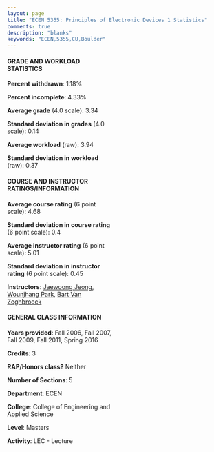 ```yaml
---
layout: page
title: "ECEN 5355: Principles of Electronic Devices 1 Statistics"
comments: true
description: "blanks"
keywords: "ECEN,5355,CU,Boulder"
---
```

<head>
<script src="https://ajax.googleapis.com/ajax/libs/jquery/2.1.3/jquery.min.js"></script>
<script src="https://dl.dropboxusercontent.com/s/pc42nxpaw1ea4o9/highcharts.js?dl=0"></script>
<!-- <script src="../assets/js/highcharts.js"></script> -->
<style type="text/css">@font-face {
	font-family: "Bebas Neue";
	src: url(https://www.filehosting.org/file/details/544349/BebasNeue Regular.otf) format("opentype");
	}
	h1.Bebas { 
		font-family: "Bebas Neue", Verdana, Tahoma;
	}
</style>
</head>
<body>
	<div id="container" style="float: right; width: 45%; height: 88%; margin-left: 2.5%; margin-right: 2.5%;"></div>
	<script language="JavaScript">
		$(document).ready(function() {
		var chart = {type: 'column'};
		var title = {text: 'Grade Distribution'};
		var xAxis = {categories: ['A','B','C','D','F'],crosshair: true};
		var yAxis = {min: 0,title: {text: 'Percentage'}};
		var tooltip = {headerFormat: '<center><b><span style="font-size:20px">{point.key}</span></b></center>',
		               pointFormat: '<td style="padding:0"><b>{point.y:.1f}%</b></td>',
		               footerFormat: '</table>',shared: true,useHTML: true};
		var plotOptions = {column: {pointPadding: 0.0,borderWidth: 0}};  
		var credits = {enabled: false};var series= [{name: 'Percent',data: [45.98,43.66,10.36,0.0,0.0,]}];
		var json = {};
		json.chart = chart;
		json.title = title;
		json.tooltip = tooltip;
		json.xAxis = xAxis;
		json.yAxis = yAxis;  
		json.series = series;
		json.plotOptions = plotOptions;  
		json.credits = credits;
		$('#container').highcharts(json);
	});
	</script>
</body>
			   
#### GRADE AND WORKLOAD STATISTICS

**Percent withdrawn**: 1.18%

**Percent incomplete**: 4.33%

**Average grade** (4.0 scale): 3.34

**Standard deviation in grades** (4.0 scale): 0.14

**Average workload** (raw): 3.94

**Standard deviation in workload** (raw): 0.37

#### COURSE AND INSTRUCTOR RATINGS/INFORMATION

**Average course rating** (6 point scale): 4.68

**Standard deviation in course rating** (6 point scale): 0.4

**Average instructor rating** (6 point scale): 5.01

**Standard deviation in instructor rating** (6 point scale): 0.45

**Instructors**: <a href='../../instructors/Jaewoong_Jeong'>Jaewoong Jeong</a>, <a href='../../instructors/Wounjhang_Park'>Wounjhang Park</a>, <a href='../../instructors/Bart_Van_Zeghbroeck'>Bart Van Zeghbroeck</a>

#### GENERAL CLASS INFORMATION

**Years provided**: Fall 2006, Fall 2007, Fall 2009, Fall 2011, Spring 2016

**Credits**: 3

**RAP/Honors class?** Neither

**Number of Sections**: 5

**Department**: ECEN

**College**: College of Engineering and Applied Science

**Level**: Masters

**Activity**: LEC - Lecture
